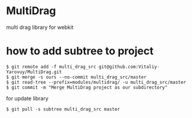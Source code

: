 MultiDrag
=========

multi drag library for webkit


how to add subtree to project
=============================

	$ git remote add -f multi_drag_src git@github.com:Vitaliy-Yarovuy/MultiDrag.git
	$ git merge -s ours --no-commit multi_drag_src/master
	$ git read-tree --prefix=modules/multidrag/ -u multi_drag_src/master
	$ git commit -m "Merge MultiDrag project as our subdirectory"


for update library

	$ git pull -s subtree multi_drag_src master

